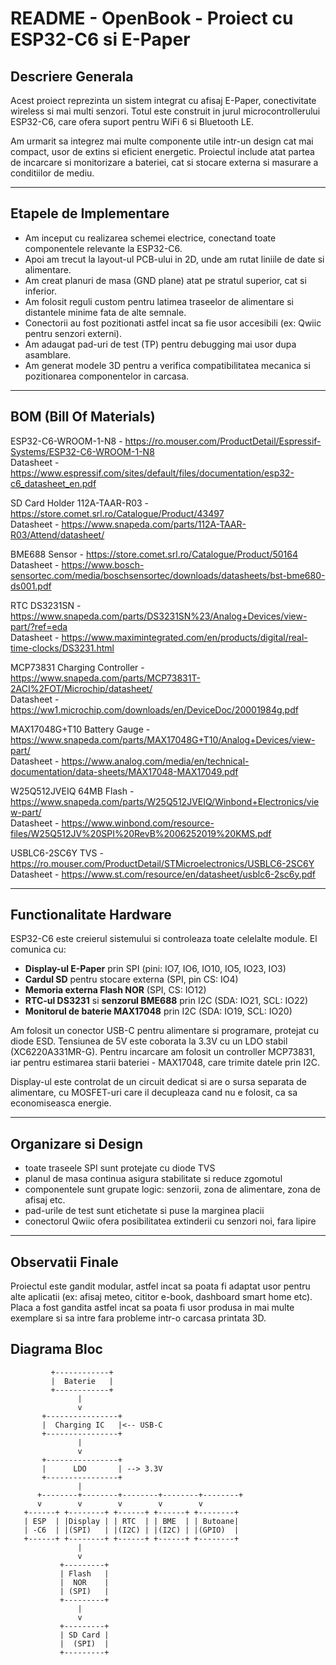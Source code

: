 
# README - OpenBook - Proiect cu ESP32-C6 si E-Paper

## Descriere Generala

Acest proiect reprezinta un sistem integrat cu afisaj E-Paper, conectivitate wireless si mai multi senzori. Totul este construit in jurul microcontrollerului ESP32-C6, care ofera suport pentru WiFi 6 si Bluetooth LE.

Am urmarit sa integrez mai multe componente utile intr-un design cat mai compact, usor de extins si eficient energetic. Proiectul include atat partea de incarcare si monitorizare a bateriei, cat si stocare externa si masurare a conditiilor de mediu.

---

## Etapele de Implementare

- Am inceput cu realizarea schemei electrice, conectand toate componentele relevante la ESP32-C6.
- Apoi am trecut la layout-ul PCB-ului in 2D, unde am rutat liniile de date si alimentare.
- Am creat planuri de masa (GND plane) atat pe stratul superior, cat si inferior.
- Am folosit reguli custom pentru latimea traseelor de alimentare si distantele minime fata de alte semnale.
- Conectorii au fost pozitionati astfel incat sa fie usor accesibili (ex: Qwiic pentru senzori externi).
- Am adaugat pad-uri de test (TP) pentru debugging mai usor dupa asamblare.
- Am generat modele 3D pentru a verifica compatibilitatea mecanica si pozitionarea componentelor in carcasa.

---

## BOM (Bill Of Materials)

ESP32-C6-WROOM-1-N8 - https://ro.mouser.com/ProductDetail/Espressif-Systems/ESP32-C6-WROOM-1-N8  
Datasheet - https://www.espressif.com/sites/default/files/documentation/esp32-c6_datasheet_en.pdf

SD Card Holder 112A-TAAR-R03 - https://store.comet.srl.ro/Catalogue/Product/43497  
Datasheet - https://www.snapeda.com/parts/112A-TAAR-R03/Attend/datasheet/

BME688 Sensor - https://store.comet.srl.ro/Catalogue/Product/50164  
Datasheet - https://www.bosch-sensortec.com/media/boschsensortec/downloads/datasheets/bst-bme680-ds001.pdf

RTC DS3231SN - https://www.snapeda.com/parts/DS3231SN%23/Analog+Devices/view-part/?ref=eda  
Datasheet - https://www.maximintegrated.com/en/products/digital/real-time-clocks/DS3231.html

MCP73831 Charging Controller - https://www.snapeda.com/parts/MCP73831T-2ACI%2FOT/Microchip/datasheet/  
Datasheet - https://ww1.microchip.com/downloads/en/DeviceDoc/20001984g.pdf

MAX17048G+T10 Battery Gauge - https://www.snapeda.com/parts/MAX17048G+T10/Analog+Devices/view-part/  
Datasheet - https://www.analog.com/media/en/technical-documentation/data-sheets/MAX17048-MAX17049.pdf

W25Q512JVEIQ 64MB Flash - https://www.snapeda.com/parts/W25Q512JVEIQ/Winbond+Electronics/view-part/  
Datasheet - https://www.winbond.com/resource-files/W25Q512JV%20SPI%20RevB%2006252019%20KMS.pdf

USBLC6-2SC6Y TVS - https://ro.mouser.com/ProductDetail/STMicroelectronics/USBLC6-2SC6Y  
Datasheet - https://www.st.com/resource/en/datasheet/usblc6-2sc6y.pdf

---

## Functionalitate Hardware

ESP32-C6 este creierul sistemului si controleaza toate celelalte module. El comunica cu:

- **Display-ul E-Paper** prin SPI (pini: IO7, IO6, IO10, IO5, IO23, IO3)
- **Cardul SD** pentru stocare externa (SPI, pin CS: IO4)
- **Memoria externa Flash NOR** (SPI, CS: IO12)
- **RTC-ul DS3231** si **senzorul BME688** prin I2C (SDA: IO21, SCL: IO22)
- **Monitorul de baterie MAX17048** prin I2C (SDA: IO19, SCL: IO20)

Am folosit un conector USB-C pentru alimentare si programare, protejat cu diode ESD. Tensiunea de 5V este coborata la 3.3V cu un LDO stabil (XC6220A331MR-G). Pentru incarcare am folosit un controller MCP73831, iar pentru estimarea starii bateriei - MAX17048, care trimite datele prin I2C.

Display-ul este controlat de un circuit dedicat si are o sursa separata de alimentare, cu MOSFET-uri care il decupleaza cand nu e folosit, ca sa economiseasca energie.

---

## Organizare si Design

- toate traseele SPI sunt protejate cu diode TVS
- planul de masa continua asigura stabilitate si reduce zgomotul
- componentele sunt grupate logic: senzorii, zona de alimentare, zona de afisaj etc.
- pad-urile de test sunt etichetate si puse la marginea placii
- conectorul Qwiic ofera posibilitatea extinderii cu senzori noi, fara lipire

---

## Observatii Finale

Proiectul este gandit modular, astfel incat sa poata fi adaptat usor pentru alte aplicatii (ex: afisaj meteo, cititor e-book, dashboard smart home etc). Placa a fost gandita astfel incat sa poata fi usor produsa in mai multe exemplare si sa intre fara probleme intr-o carcasa printata 3D.


## Diagrama Bloc 
```text
         +------------+
         |  Baterie   |
         +------------+
               |
               v
       +----------------+
       |  Charging IC   |<-- USB-C
       +----------------+
               |
               v
       +----------------+
       |      LDO       | --> 3.3V
       +----------------+
               |
      +--------+--------+--------+--------+--------+
      v        v        v        v        v
   +------+ +--------+ +------+ +------+ +--------+
   | ESP  | |Display | | RTC  | | BME  | | Butoane|
   | -C6  | |(SPI)   | |(I2C) | |(I2C) | |(GPIO)  |
   +------+ +--------+ +------+ +------+ +--------+
               |
               v
           +---------+
           | Flash   |
           |  NOR    |
           | (SPI)   |
           +---------+
               |
               v
           +---------+
           | SD Card |
           |  (SPI)  |
           +---------+
```
